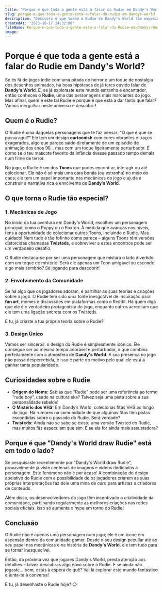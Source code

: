 ```yaml
---
title: "Porque é que toda a gente está a falar do Rudie em Dandy's World?"
slug: porque-e-que-toda-a-gente-esta-a-falar-do-rudie-em-dandys-world
description: "Descubra o que torna o Rudie de Dandy’s World tão especial. Desde o seu design bizarro até às mecânicas de jogo únicas, esta personagem está a conquistar fãs e a dominar as discussões online."
createdAt: '2023-10-17 14:32:00'
fileName: Porque-e-que-toda-a-gente-esta-a-falar-do-Rudie-em-Dandys-World.md
image: 
---
```


# Porque é que toda a gente está a falar do Rudie em Dandy's World?

Se és fã de jogos indie com uma pitada de horror e um toque de nostalgia dos desenhos animados, há boas hipóteses de já teres ouvido falar de **Dandy's World**. E, se já exploraste este mundo estranho e encantador, então conheces o **Rudie**, uma das personagens mais marcantes do jogo. Mas afinal, quem é este tal Rudie e porque é que está a dar tanto que falar? Vamos mergulhar neste universo e descobrir!

## Quem é o Rudie?

O Rudie é uma daquelas personagens que te faz pensar: "O que é que se passa aqui?" Ele tem um design **cartoonish** com cores vibrantes e traços exagerados, algo que parece saído diretamente de um episódio de animação dos anos 90... mas com um toque ligeiramente perturbador. É como se o teu mascote favorito da infância tivesse passado tempo demais num filme de terror.

No jogo, o Rudie é um dos **Toons** que podes encontrar, interagir ou até colecionar. Ele não é só mais uma cara bonita (ou estranha) no meio do caos; ele tem um papel importante nas mecânicas do jogo e ajuda a construir a narrativa rica e envolvente de **Dandy’s World**.

## O que torna o Rudie tão especial?

### 1. Mecânicas de Jogo
No início da tua aventura em Dandy's World, escolhes um personagem principal, como o Poppy ou o Boxton. À medida que avanças nos níveis, tens a oportunidade de colecionar outros Toons, incluindo o Rudie. Mas cuidado! Nem tudo é tão fofinho como parece – alguns Toons têm versões distorcidas chamadas **Twisteds**, e sobreviver a estes encontros pode ser um verdadeiro desafio.

O Rudie destaca-se por ser uma personagem que mistura o lado divertido com um toque de mistério. Será ele apenas um Toon amigável ou esconde algo mais sombrio? Só jogando para descobrir!

### 2. Envolvimento da Comunidade
Se há algo que os jogadores adoram, é partilhar as suas teorias e criações sobre o jogo. O Rudie tem sido uma fonte inesgotável de inspiração para **fan art**, memes e discussões em plataformas como o Reddit. Há quem diga que ele é o verdadeiro protagonista do jogo, enquanto outros acreditam que ele tem uma ligação secreta com os Twisteds.

E tu, já criaste a tua própria teoria sobre o Rudie?

### 3. Design Único
Vamos ser sinceros: o design do Rudie é simplesmente icónico. Ele consegue ser ao mesmo tempo adorável e perturbador, o que combina perfeitamente com a atmosfera de **Dandy's World**. A sua presença no jogo não passa despercebida, e isso é parte do motivo pelo qual ele está a ganhar tanta popularidade.

## Curiosidades sobre o Rudie

- **Origem do Nome:** Sabias que "Rudie" pode ser uma referência ao termo "rude boy", usado na cultura ska? Talvez seja uma pista sobre a sua personalidade rebelde!
- **O Mistério dos VHS:** Em Dandy’s World, colecionas fitas VHS ao longo do jogo. Há rumores na comunidade de que algumas fitas têm pistas escondidas sobre o passado do Rudie. Será verdade?
- **Twisteds:** Ainda não se sabe se existe uma versão Twisted do Rudie, mas muitos fãs especulam que sim. E se ela for ainda mais assustadora?

## Porque é que "Dandy's World draw Rudie" está em todo o lado?

Se pesquisaste recentemente por "Dandy's World draw Rudie", provavelmente já viste centenas de imagens e vídeos dedicados à personagem. Este fenómeno não é por acaso! A combinação do design apelativo do Rudie com a possibilidade de os jogadores criarem as suas próprias interpretações faz dele uma mina de ouro para artistas e criadores de conteúdo.

Além disso, os desenvolvedores do jogo têm incentivado a criatividade da comunidade, partilhando regularmente as melhores criações nas redes sociais oficiais. Isso só aumenta o hype em torno do Rudie!

## Conclusão

O Rudie não é apenas uma personagem num jogo; ele é um ícone em ascensão dentro da comunidade gamer. Desde o seu design peculiar até ao seu papel nas mecânicas e na história de **Dandy's World**, ele tem tudo para se tornar inesquecível.

Então, da próxima vez que jogares Dandy's World, presta atenção aos detalhes – talvez descubras algo novo sobre o Rudie. E se ainda não jogaste… bem, estás à espera de quê? Vai lá explorar este mundo fantástico e junta-te à conversa!

E tu, já desenhaste o Rudie hoje? 😉